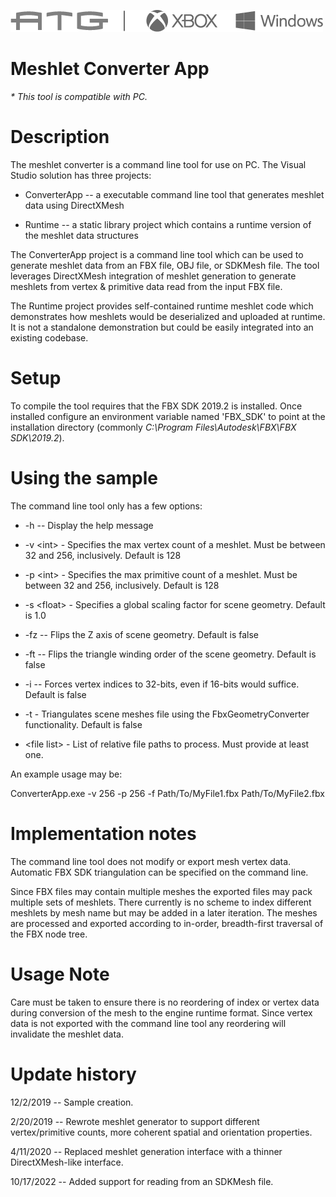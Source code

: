   ![](./media/image1.png)

#   Meshlet Converter App

*\* This tool is compatible with PC.*

# Description

The meshlet converter is a command line tool for use on PC. The Visual
Studio solution has three projects:

-   ConverterApp -- a executable command line tool that generates
    meshlet data using DirectXMesh

-   Runtime -- a static library project which contains a runtime version
    of the meshlet data structures

The ConverterApp project is a command line tool which can be used to
generate meshlet data from an FBX file, OBJ file, or SDKMesh file. The
tool leverages DirectXMesh integration of meshlet generation to generate
meshlets from vertex & primitive data read from the input FBX file.

The Runtime project provides self-contained runtime meshlet code which
demonstrates how meshlets would be deserialized and uploaded at runtime.
It is not a standalone demonstration but could be easily integrated into
an existing codebase.

# Setup

To compile the tool requires that the FBX SDK 2019.2 is installed. Once
installed configure an environment variable named 'FBX_SDK' to point at
the installation directory (commonly *C:\\Program
Files\\Autodesk\\FBX\\FBX SDK\\2019.2*).

# Using the sample

The command line tool only has a few options:

-   -h -- Display the help message

-   -v \<int\> - Specifies the max vertex count of a meshlet. Must be
    between 32 and 256, inclusively. Default is 128

-   -p \<int\> - Specifies the max primitive count of a meshlet. Must be
    between 32 and 256, inclusively. Default is 128

-   -s \<float\> - Specifies a global scaling factor for scene geometry.
    Default is 1.0

-   -fz -- Flips the Z axis of scene geometry. Default is false

-   -ft -- Flips the triangle winding order of the scene geometry.
    Default is false

-   -i -- Forces vertex indices to 32-bits, even if 16-bits would
    suffice. Default is false

-   -t - Triangulates scene meshes file using the FbxGeometryConverter
    functionality. Default is false

-   \<file list\> - List of relative file paths to process. Must provide
    at least one.

An example usage may be:

ConverterApp.exe -v 256 -p 256 -f Path/To/MyFile1.fbx
Path/To/MyFile2.fbx

# Implementation notes

The command line tool does not modify or export mesh vertex data.
Automatic FBX SDK triangulation can be specified on the command line.

Since FBX files may contain multiple meshes the exported files may pack
multiple sets of meshlets. There currently is no scheme to index
different meshlets by mesh name but may be added in a later iteration.
The meshes are processed and exported according to in-order,
breadth-first traversal of the FBX node tree.

# Usage Note

Care must be taken to ensure there is no reordering of index or vertex
data during conversion of the mesh to the engine runtime format. Since
vertex data is not exported with the command line tool any reordering
will invalidate the meshlet data.

# Update history

12/2/2019 -- Sample creation.

2/20/2019 -- Rewrote meshlet generator to support different
vertex/primitive counts, more coherent spatial and orientation
properties.

4/11/2020 -- Replaced meshlet generation interface with a thinner
DirectXMesh-like interface.

10/17/2022 -- Added support for reading from an SDKMesh file.
